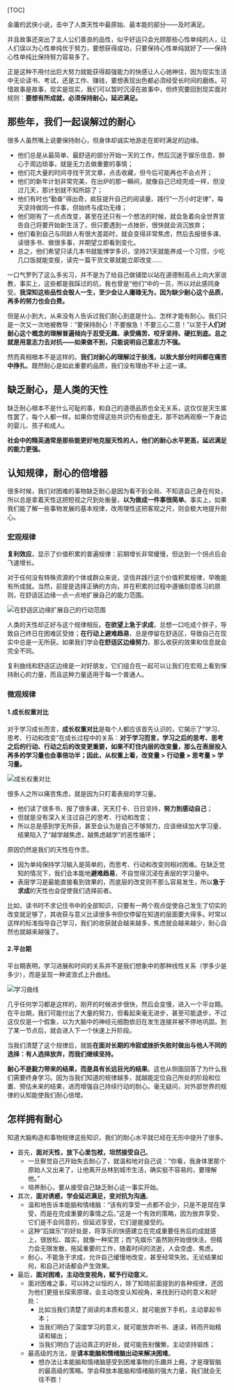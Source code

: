 
[TOC]

金庸的武侠小说，击中了人类天性中最原始、最本能的部分——及时满足。

并且故事还突出了主人公们善良的品性，似乎好运只会光顾那些心性单纯的人，让人们误以为心性单纯优于努力，要想获得成功，只要保持心性单纯就好了——保持心性单纯比保持努力容易多了。

正是这种不用付出巨大努力就能获得超强能力的快感让人心驰神往，因为现实生活中无论读书、考试，还是工作、赚钱，要想表现出色都必须经受长时间的磨练。可惜故事是故事，现实是现实，我们可以暂时沉浸在故事中，但终究要回到现实面对规则：**要想有所成就，必须保持耐心，延迟满足。**



## 那些年，我们一起误解过的耐心

很多人虽然嘴上说要保持耐心，但身体却诚实地游走在即时满足的边缘。

- 他们总是从最简单、最舒适的部分开始一天的工作，然后沉迷于娱乐信息、醉心于周边琐事，就是无力去做重要的事情；
- 他们花大量的时间寻找干货文章，点击收藏，但今后可能再也不会点开；
- 他们的新年计划非常完美，在出炉的那一瞬间，就像自己已经完成一样，但没过几天，那计划就不知所踪了；
- 他们有时也“勤奋”得出奇，疯狂提升自己的阅读量、践行“一万小时定律”，每天坚持做同一件事，但始终与成功无缘；
- 他们刚有了一点点改变，甚至在还只有一个想法的时候，就会急着向全世界宣告自己将要开始新生活了，但只要遇到一点挫折，很快就会消沉放弃；
- 他们看到自己与同龄人有很大差距时，就会变得非常焦虑，然后去报很多课、读很多书、做很多事，并期望立即看到变化。
- 总之，他们希望只读几本书就能博学多识，坚持21天就能养成一个习惯，少吃几口饭就能变瘦，读完一篇干货文章就能立即改变……

一口气罗列了这么多劣习，并不是为了给自己做铺垫以站在道德制高点上向大家说教，事实上，这些都是我踩过的坑，我也曾是“他们”中的一员，所以对此感同身受。**我深知这些品性会毁人一生，至少会让人庸碌无为，因为缺少耐心这个品质，再多的努力也会白费。**

但是从小到大，从来没有人告诉过我们耐心到底是什么、怎样才能有耐心。我们只是一次又一次地被教导：“要保持耐心！不要猴急！不要三心二意！”以至于**人们对耐心这个概念的理解普遍倾向于忍受无趣、承受痛苦、咬牙坚持、硬扛到底。总之就是用意志力去对抗——如果做不到，只能说明自己意志力不强。**

然而真相根本不是这样的。**我们对耐心的理解过于肤浅，以致大部分时间都在痛苦中挣扎**。既然耐心是如此重要的品质，我们没有理由不补上这一课。



## 缺乏耐心，是人类的天性

缺乏耐心根本不是什么可耻的事，和自己的道德品质也全无关系，这仅仅是天生属性罢了，每个人都一样。如果你觉得这些共识仍有些虚无，那不妨再观察一下身边的婴儿、孩子和成人。

**社会中的精英通常是那些能更好地克服天性的人，他们的耐心水平更高，延迟满足的能力更强。**



## 认知规律，耐心的倍增器

很多时候，我们对困难的事物缺乏耐心是因为看不到全局、不知道自己身在何处，所以总是拿着天性这把短视之尺到处衡量，**以为做成一件事很简单**。事实上，如果我们能了解一些事物发展的基本规律，改用理性这把客观之尺，则会极大地提升耐心。

### 宏观规律

**复利效应**，显示了价值积累的普遍规律：前期增长非常缓慢，但达到一个拐点后会飞速增长。

对于任何没有特殊资源的个体或群众来说，坚信并践行这个价值积累规律，早晚能有所成就。当然，前提是选择正确的方向，并在积累的过程中遵循刻意练习的原则，在舒适区边缘一点一点地扩展自己的能力范围。

![在舒适区边缘扩展自己的行动范围](./pic/在舒适区边缘扩展自己的行动范围.jpeg)

人类的天性却正好与这个规律相反。**在欲望上急于求成**，总想一口吃成个胖子，导致自己终日在困难区受挫；**在行动上避难趋易**，总是停留在舒适区，导致自己在现实中总是一无所获。如果我们学会**在舒适区边缘努力**，那么收获的效果和信息就会完全不同。

复利曲线和舒适区边缘是一对好朋友，它们组合在一起可以让我们在宏观上看到保持耐心的力量，而且这种力量适用于每一个普通人。

### 微观规律

#### 1.成长权重对比

对于学习成长而言，**成长权重对比**是每个人都应该首先认识的，它揭示了“学习、思考、行动和改变”在成长过程中的关系：**对于学习而言，学习之后的思考、思考之后的行动、行动之后的改变更重要，如果不盯住内层的改变量，那么在表层投入再多的学习量也会事倍功半；因此，从权重上看，改变量 > 行动量 > 思考量 > 学习量。**

![成长权重对比](./pic/成长权重对比.jpeg)

很多人之所以痛苦焦虑，就是因为只盯着表层的学习量。

- 他们读了很多书、报了很多课，天天打卡、日日坚持，**努力到感动自己**；
- 但就是没有深入关注过自己的思考、行动和改变；
- 所以总是感到学无所获，甚至会认为是自己不够努力，应该继续加大学习量，结果陷入了“越学越焦虑，越焦虑越学”的恶性循环；

原因仍然是我们的天性在作祟。

- 因为单纯保持学习输入是简单的，而思考、行动和改变则相对困难。在缺乏觉知的情况下，我们会本能地**避难趋易**，不自觉得沉浸在表层的学习量中。
- 表层学习是最能直接看到效果的，而底层的改变则不那么容易发生，所以**急于求成**的天性也会促使我们选择前者。

比如，读书时不求记住书中的全部知识，只要有一两个观点促使自己发生了切实的改变就足够了，其收获与意义比读很多书但仅停留在知道的层面要大得多。时常以这样的标准指导自己学习，我们的收获就会越来越多，焦虑就会越来越少，耐心自然也就越来越强了。



#### 2.平台期

平台期表明，学习进展和时间的关系并不是我们想象中的那种线性关系（学多少是多少），而是呈现一种波浪式上升曲线。

![学习曲线](./pic/学习曲线.jpeg)

几乎任何学习都是这样的，刚开的时候进步很快，然后会变慢，进入一个平台期。在平台期，我们可能付出了大量的努力，但看起来毫无进步，甚至可能退步，不过这仅仅是一个假象，以为大脑中的神经元细胞依旧在发生连接并被不停地巩固，到了某一节点后，就会进入下一个快速上升阶段。

当我们清楚了这个规律后，就能**在面对长期的冷寂或挫折失败时做出与他人不同的选择：有人选择放弃，而我们继续坚持。**

**耐心不是毅力带来的结果，而是具有长远目光的结果**。这也从侧面回答了为什么我们需要终身学习。因为当我们知道的规律越多，就越能定位自己所处的阶段和位置、预估未来的结果，进而增强自己持续行动的耐心。毫无疑问，对外部世界的规律的认知能使我们耐心倍增。



## 怎样拥有耐心

知道大脑构造和事物规律这些知识，我们的耐心水平就已经在无形中提升了很多。

- 首先，**面对天性，放下心里包袱，坦然接受自己**。
  - 一旦察觉自己开始失去耐心了，就温和地对自己说：“你看，我身体里那个原始人又出来了，让他离开丛林到城市生活，确实挺不容易的，要理解他。”
  - 培养耐心，要从接受自己缺乏耐心这一事实开始。
- 其次，**面对诱惑，学会延迟满足，变对抗为沟通**。
  - 温和地告诉本能脑和情绪脑：“该有的享受一点都不会少，只是不是现在享受，而是在完成重要的事情之后。”这是一个有效的策略，因为放弃享受，它们是不会同意的，但延迟享受，它们是能接受的。
  - 这种“后娱乐”的好处是，将享乐的快感建立在完成重要任务后的成就感上，很放松、踏实，就像一种奖赏；而“先娱乐”虽然刚开始很快活，但精力会无限发散，拖延重要的工作，随着时间的流逝，人会空虚、焦虑。
  - 耐心，不能急于求成，允许自己缓慢地改变，甚至经常失败。无论结果如何，和自己对话都会产生效果。
- 最后，**面对困难，主动改变视角，赋予行动意义**。
  - 面对困难之事，可以持之以恒的人，除了知晓前面提到的各种规律，还因为他们更擅长探索原理，会主动改变认知视角，来找到行动的意义和好处：
    - 比如当我们清楚了阅读的本质和意义，就可能放下手机，主动拿起书本；
    - 当我们明白了深度学习的意义，就可能放弃听书、速读，转而开始精读和输出；
    - 当我们明白了运动真正的好处，就可能告别慵懒，主动坚持锻炼；
  - 最高级的方法，是**请本能脑和情绪脑出动来解决困难**。
    - 想办法让本能脑和情绪脑感受到困难事物的乐趣并上瘾，才是理智脑的最高级的策略。学会释放本能脑和情绪脑的强大力量，我们就会无往不胜！

